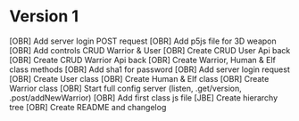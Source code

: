 # Version 1

[OBR] Add server login POST request
[OBR] Add p5js file for 3D weapon
[OBR] Add controls CRUD Warrior & User
[OBR] Create CRUD User Api back
[OBR] Create CRUD Warrior Api back
[OBR] Create Warrior, Human & Elf class methods
[OBR] Add sha1 for password
[OBR] Add server login request
[OBR] Create User class
[OBR] Create Human & Elf class
[OBR] Create Warrior class
[OBR] Start full config server (listen, .get/version, .post/addNewWarrior)
[OBR] Add first class js file
[JBE] Create hierarchy tree
[OBR] Create README and changelog